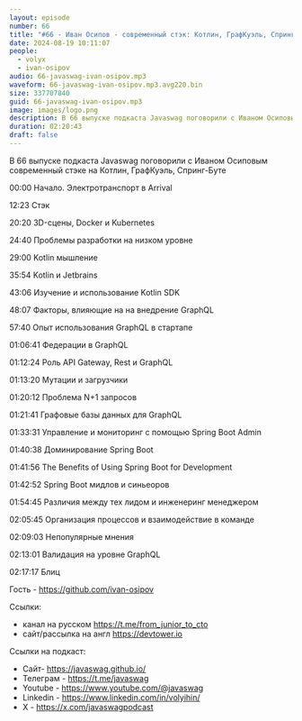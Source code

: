 ```yaml
---
layout: episode
number: 66
title: "#66 - Иван Осипов - современный стэк: Котлин, ГрафКуэль, Спринг-Бут"
date: 2024-08-19 10:11:07
people:
  - volyx
  - ivan-osipov
audio: 66-javaswag-ivan-osipov.mp3
waveform: 66-javaswag-ivan-osipov.mp3.avg220.bin
size: 337707840           
guid: 66-javaswag-ivan-osipov.mp3
image: images/logo.png
description: В 66 выпуске подкаста Javaswag поговорили с Иваном Осиповым современный стэке на Котлин, ГрафКуэль, Спринг-Буте
duration: 02:20:43
draft: false
---
```


В 66 выпуске подкаста Javaswag поговорили с Иваном Осиповым современный стэке на Котлин, ГрафКуэль, Спринг-Буте

00:00 Начало. Электротранспорт в Arrival

12:23 Стэк

20:20 3D-сцены, Docker и Kubernetes

24:40 Проблемы разработки на низком уровне

29:00 Kotlin мышление

35:54 Kotlin и Jetbrains

43:06 Изучение и использование Kotlin SDK

48:07 Факторы, влияющие на на внедрение GraphQL

57:40 Опыт использования GraphQL в стартапе

01:06:41 Федерации в GraphQL

01:12:24 Роль API Gateway, Rest и GraphQL

01:13:20 Мутации и загрузчики

01:20:12 Проблема N+1 запросов

01:21:41 Графовые базы данных для GraphQL

01:33:31 Управление и мониторинг с помощью Spring Boot Admin

01:40:38 Доминирование Spring Boot

01:41:56 The Benefits of Using Spring Boot for Development

01:42:52 Spring Boot мидлов и синьеоров

01:54:45 Различия между тех лидом и инженеринг менеджером

02:05:45 Организация процессов и взаимодействие в команде

02:09:03 Непопулярные мнения

02:13:01 Валидация на уровне GraphQL

02:17:17 Блиц

Гость - https://github.com/ivan-osipov

Ссылки:

* канал на русском https://t.me/from_junior_to_cto
* сайт/рассылка на англ https://devtower.io


Ссылки на подкаст:

* Сайт-  https://javaswag.github.io/
* Телеграм - https://t.me/javaswag
* Youtube - https://www.youtube.com/@javaswag
* Linkedin - https://www.linkedin.com/in/volyihin/
* X - https://x.com/javaswagpodcast

